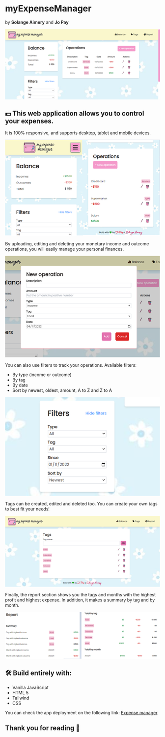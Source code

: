 # myExpenseManager
by **Solange Aimery** and **Jo Pay**

![Desktop version](/assets/readme-images/expmanag1.png)

## 💵 This web application allows you to control your expenses.

It is 100% responsive, and supports desktop, tablet and mobile devices.

![Mobile version](/assets/readme-images/newexpmanagmobile.png)

By uploading, editing and deleting your monetary income and outcome operations, you will easily manage your personal finances.

![New operation](/assets/readme-images/newoperation.png)

You can also use filters to track your operations. Available filters:
- By type (income or outcome)
- By tag
- By date
- Sort by newest, oldest, amount, A to Z and Z to A

![Filters](/assets/readme-images/newfilter.png)

Tags can be created, edited and deleted too. You can create your own tags to best fit your needs!

![Tags](/assets/readme-images/tags.png)

Finally, the report section shows you the tags and months with the highest profit and highest expense. 
In addition, it makes a summary by tag and by month.

![Report section](/assets/readme-images/unifiedreport.png)

## 🛠️ Build entirely with:
- Vanilla JavaScript
- HTML 5
- Tailwind
- CSS

You can check the app deployment on the following link: [Expense manager](https://jopaywie.github.io/expense-manag/) 

## Thank you for reading &#128156;
